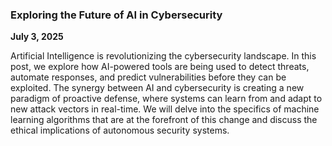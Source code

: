 ### Exploring the Future of AI in Cybersecurity
**July 3, 2025**

Artificial Intelligence is revolutionizing the cybersecurity landscape. In this post, we explore how AI-powered tools are being used to detect threats, automate responses, and predict vulnerabilities before they can be exploited. The synergy between AI and cybersecurity is creating a new paradigm of proactive defense, where systems can learn from and adapt to new attack vectors in real-time. We will delve into the specifics of machine learning algorithms that are at the forefront of this change and discuss the ethical implications of autonomous security systems.